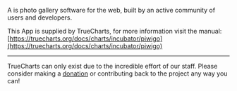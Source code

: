 A is photo gallery software for the web, built by an active community of users and developers.

This App is supplied by TrueCharts, for more information visit the manual: [https://truecharts.org/docs/charts/incubator/piwigo](https://truecharts.org/docs/charts/incubator/piwigo)

---

TrueCharts can only exist due to the incredible effort of our staff.
Please consider making a [donation](https://truecharts.org/docs/about/sponsor) or contributing back to the project any way you can!
